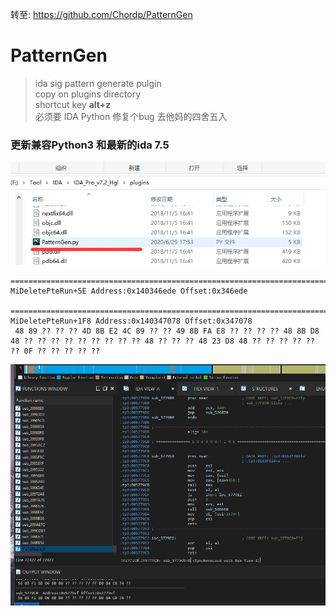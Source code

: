 转至: https://github.com/Chordp/PatternGen

# PatternGen

> ida sig pattern generate pulgin<br>
> copy on plugins directory<br>
> shortcut key **alt+z**<br>
> 必须要 IDA Python
> 修复个bug 去他妈的四舍五入

### 更新兼容Python3 和最新的ida 7.5

![image-20220405155554551](images\1.png)

```
===========================================================================
MiDeletePteRun+5E Address:0x140346ede Offset:0x346ede

===========================================================================
MiDeletePteRun+1F8 Address:0x140347078 Offset:0x347078
 48 89 ?? ?? ?? 4D 8B E2 4C 89 ?? ?? 49 8B FA E8 ?? ?? ?? ?? 48 8B D8 48 ?? ?? ?? ?? ?? ?? ?? ?? ?? 48 ?? ?? ?? 48 23 D8 48 ?? ?? ?? ?? ?? ?? 0F ?? ?? ?? ?? ??
```

![2](images\2.gif)
